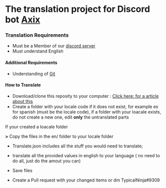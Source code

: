 # The translation project for Discord bot [Axix](https://www.axixbot.tk/)


### Translation Requirements

* Must be a Member of our [discord server](https://discord.com/invite/YDC4VGd)
* Must understand English


#### Additional Requirements

* Understanding of [Git](https://git-scm.com/)


#### How to Translate


* Download/clone this reposity to your computer : [Click here: for a article about this](https://www.jcchouinard.com/clone-github-repository-on-windows/)
* Create a folder with your locale code if it does not exist, for example es for spanish (must be the locale code), if a folder with your loacale exists, do not create a new one, 
edit **only** the untranslated parts

If your created a loacale folder

**>** Copy the files in the en/ folder to your locale folder


* Translate.json includes all the stuff you would need to translate;

* translate all the provided values in english to your language ( no need to do all, just do the amout you can)

* Save files

* Create a Pull request with your changed items or dm TypicalNinja#9309 
